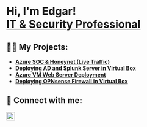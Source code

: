 <h1>Hi, I'm Edgar! <br/> <a href="https://www.linkedin.com/in/eacuna15/">IT & Security Professional</a>

<h2>👨‍💻 My Projects:</h2>

- <b>[Azure SOC & Honeynet (Live Traffic)](https://github.com/EdgarAcuna8/Azure-SOC)</b>
- <b>[Deploying AD and Splunk Server in Virtual Box](https://github.com/EdgarAcuna8/VB-Active-Directory-Splunk)</b>
- <b>[Azure VM Web Server Deployment](https://github.com/EdgarAcuna8/Azure-Webserver)</b>
- <b>[Deploying OPNsense Firewall in Virtual Box](https://github.com/EdgarAcuna8/Deploying-OPNsense-VirtualBox)</b>

<h2> 🤳 Connect with me:</h2>

[<img align="left" alt="JoshMadakor | LinkedIn" width="22px" src="https://cdn.jsdelivr.net/npm/simple-icons@v3/icons/linkedin.svg" />][linkedin]

[linkedin]: https://www.linkedin.com/in/eacuna15

<!---
EdgarAcuna8/EdgarAcuna8 is a ✨ special ✨ repository because its `README.md` (this file) appears on your GitHub profile.
You can click the Preview link to take a look at your changes.
--->
